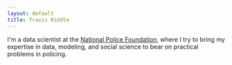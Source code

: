 ```yaml
---
layout: default
title: Travis Riddle
---
```


I'm a data scientist at the [National Police Foundation](https://www.policefoundation.org/), where I try to bring my expertise in data, modeling, and social science to bear on practical problems in policing.
